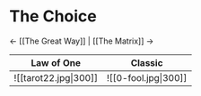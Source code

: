 # The Choice
<- [[The Great Way]] | [[The Matrix]] ->

| Law of  One           | Classic              |
| --------------------- | -------------------- |
| ![[tarot22.jpg\|300]] | ![[0-fool.jpg\|300]] |
 